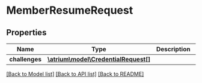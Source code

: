 # MemberResumeRequest

## Properties
Name | Type | Description | Notes
------------ | ------------- | ------------- | -------------
**challenges** | [**\atrium\model\CredentialRequest[]**](CredentialRequest.md) |  | [optional] 

[[Back to Model list]](../README.md#documentation-for-models) [[Back to API list]](../README.md#documentation-for-api-endpoints) [[Back to README]](../README.md)


